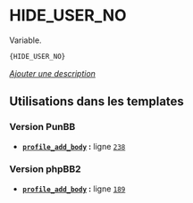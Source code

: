 # HIDE_USER_NO


Variable.

```html
{HIDE_USER_NO}
```

[*Ajouter une description*](https://fa-tvars.appspot.com/var/HIDE_USER_NO)

## Utilisations dans les templates

### Version PunBB
* __[`profile_add_body`](../tpl/var/punbb/profile_add_body.md#readme) :__ ligne [`238`](../tpl/src/punbb/profile_add_body.tpl#L238)

### Version phpBB2
* __[`profile_add_body`](../tpl/var/subsilver/profile_add_body.md#readme) :__ ligne [`189`](../tpl/src/subsilver/profile_add_body.tpl#L189)